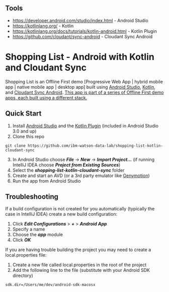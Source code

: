 ## Tools

- https://developer.android.com/studio/index.html - Android Studio
- https://kotlinlang.org/ - Kotlin
- https://kotlinlang.org/docs/tutorials/kotlin-android.html - Kotlin Plugin
- https://github.com/cloudant/sync-android - Cloudant Sync Android

# Shopping List - Android with Kotlin and Cloudant Sync

Shopping List is an Offline First demo [Progressive Web App | hybrid mobile app | native mobile app | desktop app] built using [Android Studio](https://developer.android.com/studio/index.html), [Kotlin](https://kotlinlang.org/), and [Cloudant Sync Android](https://github.com/cloudant/sync-android).
[This app is part of a series of Offline First demo apps, each built using a different stack.](https://github.com/ibm-watson-data-lab/shopping-list) 

## Quick Start

1. Install [Android Studio](https://developer.android.com/studio/index.html) and the [Kotlin Plugin](https://kotlinlang.org/docs/tutorials/kotlin-android.html) (included in Android Studio 3.0 and up)
2. Clone this repo

`git clone https://github.com/ibm-watson-data-lab/shopping-list-kotlin-cloudant-sync`

3. In Android Studio choose **_File_** -> **_New_** -> **_Import Project..._** (if running IntelliJ IDEA choose **_Project from Existing Sources_**)
4. Select the **_shopping-list-kotlin-cloudant-sync_** folder
5. Create and start an AVD (or a 3rd party emulator like [Genymotion](https://www.genymotion.com/))
6. Run the app from Android Studio

## Troubleshooting

If a build configuration is not created for you automatically (typically the case in IntelliJ IDEA) create a new build configuration:

1. Click **_Edit Configurations_** > **_+_** > **_Android App_**
2. Specify a name
3. Choose the **_app_** module 
4. Click **_OK_**


If you are having trouble building the project you may need to create a local.properties file:

1. Create a new file called local.properties in the root of the project
2. Add the following line to the file (substitute with your Android SDK directory)

`sdk.dir=/Users/me/dev/android-sdk-macosx`